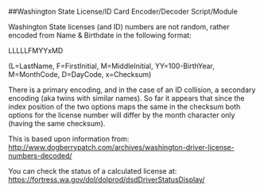 ##Washington State License/ID Card Encoder/Decoder Script/Module

Washington State licenses (and ID) numbers are not random, rather encoded from Name & Birthdate in the following format:

LLLLLFMYYxMD

(L=LastName, F=FirstInitial, M=MiddleInitial, YY=100-BirthYear, M=MonthCode, D=DayCode, x=Checksum)

There is a primary encoding, and in the case of an ID collision, a secondary encoding (aka twins with similar names).
So far it appears that since the index position of the two options maps the same in the checksum both options for the license number will differ by the month character only (having the same checksum).

This is based upon information from: http://www.dogberrypatch.com/archives/washington-driver-license-numbers-decoded/

You can check the status of a calculated license at: https://fortress.wa.gov/dol/dolprod/dsdDriverStatusDisplay/